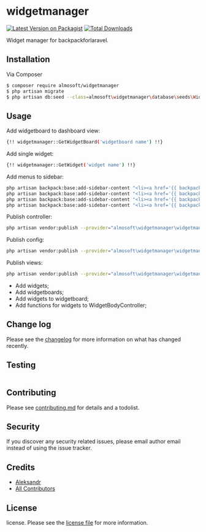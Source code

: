 # widgetmanager

[![Latest Version on Packagist][ico-version]][link-packagist]
[![Total Downloads][ico-downloads]][link-downloads]

Widget manager for backpackforlaravel.

## Installation

Via Composer

``` bash
$ composer require almosoft/widgetmanager
$ php artisan migrate
$ php artisan db:seed --class=almosoft\widgetmanager\database\seeds\WidgetLayoutsSeeder
```

## Usage

Add widgetboard to dashboard view:
``` bash
{!! widgetmanager::GetWidgetBoard('widgetboard name') !!}
```

Add single widget:
``` bash
{!! widgetmanager::GetWidget('widget name') !!}
```

Add menus to sidebar:
``` bash
php artisan backpack:base:add-sidebar-content "<li><a href='{{ backpack_url('widget') }}'><i class='fa fa-tag'></i> <span>Widgets</span></a></li>"
php artisan backpack:base:add-sidebar-content "<li><a href='{{ backpack_url('widgetlayout') }}'><i class='fa fa-tag'></i> <span>Widget Layouts</span></a></li>"
php artisan backpack:base:add-sidebar-content "<li><a href='{{ backpack_url('widgetboard') }}'><i class='fa fa-tag'></i> <span>Widgetboards</span></a></li>"
php artisan backpack:base:add-sidebar-content "<li><a href='{{ backpack_url('widgetboardwidget') }}'><i class='fa fa-tag'></i> <span>Widgetboard-widgets</span></a></li>"

```

Publish controller:
``` bash
php artisan vendor:publish --provider="almosoft\widgetmanager\widgetmanagerServiceProvider" --tag="widgetmanager.widgetbodycontroller"
```

Publish config:
``` bash
php artisan vendor:publish --provider="almosoft\widgetmanager\widgetmanagerServiceProvider" --tag="widgetmanager.config"
```

Publish views:
``` bash
php artisan vendor:publish --provider="almosoft\widgetmanager\widgetmanagerServiceProvider" --tag="widgetmanager.views"
```

* Add widgets;
* Add widgetboards;
* Add widgets to widgetboard;
* Add functions for widgets to WidgetBodyController;

## Change log

Please see the [changelog](changelog.md) for more information on what has changed recently.

## Testing

``` bash

```

## Contributing

Please see [contributing.md](contributing.md) for details and a todolist.

## Security

If you discover any security related issues, please email author email instead of using the issue tracker.

## Credits

- [Aleksandr][link-author]
- [All Contributors][link-contributors]

## License

license. Please see the [license file](license.md) for more information.

[ico-version]: https://img.shields.io/packagist/v/almosoft/widgetmanager.svg?style=flat-square
[ico-downloads]: https://img.shields.io/packagist/dt/almosoft/widgetmanager.svg?style=flat-square
[ico-travis]: https://img.shields.io/travis/almosoft/widgetmanager/master.svg?style=flat-square
[ico-styleci]: https://styleci.io/repos/12345678/shield

[link-packagist]: https://packagist.org/packages/almosoft/widgetmanager
[link-downloads]: https://packagist.org/packages/almosoft/widgetmanager
[link-travis]: https://travis-ci.org/almosoft/widgetmanager
[link-styleci]: https://styleci.io/repos/12345678
[link-author]: https://github.com/almosoft
[link-contributors]: ../../contributors]
